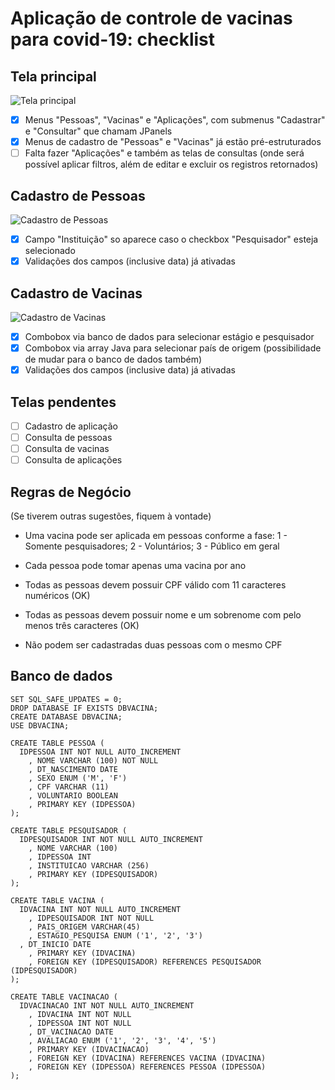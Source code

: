 # Aplicação de controle de vacinas para covid-19: checklist

## Tela principal

![Tela principal](https://github.com/rafakrieger/senac-dd-2020-2-rafaelkrieger/blob/master/src/br/com/senac/vacinas/images/main.jpg)

- [x] Menus "Pessoas", "Vacinas" e "Aplicações", com submenus "Cadastrar" e "Consultar" que chamam JPanels
- [x] Menus de cadastro de "Pessoas" e "Vacinas" já estão pré-estruturados
- [ ] Falta fazer "Aplicações" e também  as telas de consultas (onde será possível aplicar filtros, além de editar e excluir os registros retornados)

## Cadastro de Pessoas

![Cadastro de Pessoas](https://github.com/rafakrieger/senac-dd-2020-2-rafaelkrieger/blob/master/src/br/com/senac/vacinas/images/pessoas.jpg)

- [x] Campo "Instituição" so aparece caso o checkbox "Pesquisador" esteja selecionado
- [x] Validações dos campos (inclusive data) já ativadas

## Cadastro de Vacinas

![Cadastro de Vacinas](https://github.com/rafakrieger/senac-dd-2020-2-rafaelkrieger/blob/master/src/br/com/senac/vacinas/images/vacina.jpg)

- [x] Combobox via banco de dados para selecionar estágio e pesquisador
- [x] Combobox via array Java para selecionar país de origem (possibilidade de mudar para o banco de dados também)
- [x] Validações dos campos (inclusive data) já ativadas

## Telas pendentes

- [ ] Cadastro de aplicação
- [ ] Consulta de pessoas
- [ ] Consulta de vacinas
- [ ] Consulta de aplicações

## Regras de Negócio

(Se tiverem outras sugestões, fiquem à vontade)

* Uma vacina pode ser aplicada em pessoas conforme a fase: 1 - Somente pesquisadores; 2 - Voluntários; 3 - Público em geral

* Cada pessoa pode tomar apenas uma vacina por ano

* Todas as pessoas devem possuir CPF válido com 11 caracteres  numéricos (OK)

* Todas as pessoas devem possuir nome e um sobrenome com pelo menos três caracteres (OK)

* Não podem ser cadastradas duas pessoas com o mesmo CPF 

## Banco de dados

    SET SQL_SAFE_UPDATES = 0;
    DROP DATABASE IF EXISTS DBVACINA;
    CREATE DATABASE DBVACINA;
    USE DBVACINA;

    CREATE TABLE PESSOA (
      IDPESSOA INT NOT NULL AUTO_INCREMENT
        , NOME VARCHAR (100) NOT NULL
        , DT_NASCIMENTO DATE
        , SEXO ENUM ('M', 'F')
        , CPF VARCHAR (11)
        , VOLUNTARIO BOOLEAN
        , PRIMARY KEY (IDPESSOA)
    );

    CREATE TABLE PESQUISADOR (
      IDPESQUISADOR INT NOT NULL AUTO_INCREMENT
        , NOME VARCHAR (100)
        , IDPESSOA INT
        , INSTITUICAO VARCHAR (256)
        , PRIMARY KEY (IDPESQUISADOR)
    );

    CREATE TABLE VACINA (
      IDVACINA INT NOT NULL AUTO_INCREMENT
        , IDPESQUISADOR INT NOT NULL
        , PAIS_ORIGEM VARCHAR(45)
        , ESTAGIO_PESQUISA ENUM ('1', '2', '3')
      , DT_INICIO DATE     
        , PRIMARY KEY (IDVACINA)
        , FOREIGN KEY (IDPESQUISADOR) REFERENCES PESQUISADOR (IDPESQUISADOR)
    );

    CREATE TABLE VACINACAO (
      IDVACINACAO INT NOT NULL AUTO_INCREMENT
        , IDVACINA INT NOT NULL
        , IDPESSOA INT NOT NULL
        , DT_VACINACAO DATE
        , AVALIACAO ENUM ('1', '2', '3', '4', '5')
        , PRIMARY KEY (IDVACINACAO)
        , FOREIGN KEY (IDVACINA) REFERENCES VACINA (IDVACINA)
        , FOREIGN KEY (IDPESSOA) REFERENCES PESSOA (IDPESSOA)
    );
